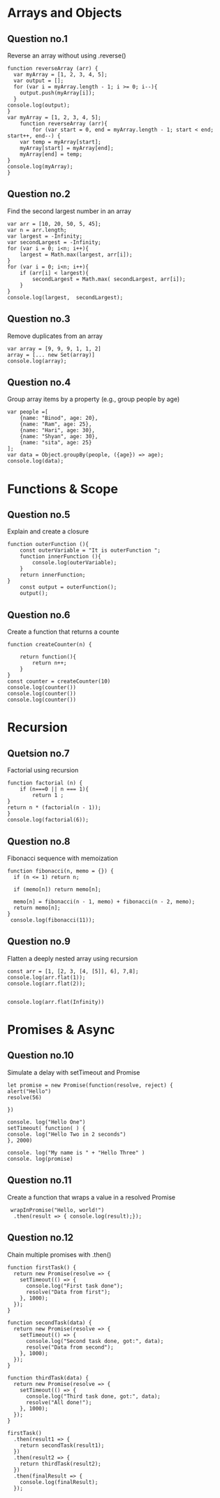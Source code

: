 # Arrays and Objects
## Question no.1
Reverse an array without using .reverse()
```
function reverseArray (arr) {
  var myArray = [1, 2, 3, 4, 5];
  var output = [];
  for (var i = myArray.length - 1; i >= 0; i--){
    output.push(myArray[i]);
  }
console.log(output);
}
var myArray = [1, 2, 3, 4, 5];
    function reverseArray (arr){
        for (var start = 0, end = myArray.length - 1; start < end; start++, end--) {
    var temp = myArray[start];
    myArray[start] = myArray[end];
    myArray[end] = temp;
}
console.log(myArray);
}
```
## Question no.2
Find the second largest number in an array
```
var arr = [10, 20, 50, 5, 45];
var n = arr.length;
var largest = -Infinity;
var secondLargest = -Infinity;
for (var i = 0; i<n; i++){
    largest = Math.max(largest, arr[i]);
}
for (var i = 0; i<n; i++){
    if (arr[i] < largest){
        secondLargest = Math.max( secondLargest, arr[i]);
    }
}
console.log(largest,  secondLargest);
```
## Question no.3
Remove duplicates from an array
```
var array = [9, 9, 9, 1, 1, 2]
array = [... new Set(array)]
console.log(array);
```
## Question no.4
Group array items by a property (e.g., group people by age)
```
var people =[
    {name: "Binod", age: 20},
    {name: "Ram", age: 25},
    {name: "Hari", age: 30},
    {name: "Shyan", age: 30},
    {name: "sita", age: 25}
];
var data = Object.groupBy(people, ({age}) => age);
console.log(data);
```
# Functions & Scope
## Question no.5
Explain and create a closure
```
function outerFunction (){
    const outerVariable = "It is outerFunction ";
    function innerFunction (){
        console.log(outerVariable);
    }
    return innerFunction;
}
    const output = outerFunction();
    output();
```
## Question no.6
Create a function that returns a counte
```
function createCounter(n) {
	
	return function(){
		return n++;
	}
}
const counter = createCounter(10)
console.log(counter())
console.log(counter())
console.log(counter())
```
# Recursion
## Quetsion no.7
Factorial using recursion
```
function factorial (n) {
    if (n===0 || n === 1){
        return 1 ;
}
return n * (factorial(n - 1));
}
console.log(factorial(6));
```    

## Question no.8
Fibonacci sequence with memoization
```
function fibonacci(n, memo = {}) {
  if (n <= 1) return n;

  if (memo[n]) return memo[n];

  memo[n] = fibonacci(n - 1, memo) + fibonacci(n - 2, memo);
  return memo[n];
}
 console.log(fibonacci(11));
 ```
 ## Question no.9
 Flatten a deeply nested array using recursion
 ```
const arr = [1, [2, 3, [4, [5]], 6], 7,8];
console.log(arr.flat(1));
console.log(arr.flat(2));


console.log(arr.flat(Infinity))
 ```
 # Promises & Async
 ## Question no.10
 Simulate a delay with setTimeout and Promise
 ```
 let promise = new Promise(function(resolve, reject) {
alert("Hello")
resolve(56)

})

console. log("Hello One")
setTimeout( function( ) {
console. log("Hello Two in 2 seconds")
}, 2000)

console. log("My name is " + "Hello Three" )
console. log(promise)
 ```
 ## Question no.11
Create a function that wraps a value in a resolved Promise
```
 wrapInPromise("Hello, world!")
  .then(result => { console.log(result);});
```
## Question no.12
Chain multiple promises with .then()
```
function firstTask() {
  return new Promise(resolve => {
    setTimeout(() => {
      console.log("First task done");
      resolve("Data from first");
    }, 1000);
  });
}

function secondTask(data) {
  return new Promise(resolve => {
    setTimeout(() => {
      console.log("Second task done, got:", data);
      resolve("Data from second");
    }, 1000);
  });
}

function thirdTask(data) {
  return new Promise(resolve => {
    setTimeout(() => {
      console.log("Third task done, got:", data);
      resolve("All done!");
    }, 1000);
  });
}

firstTask()
  .then(result1 => {
    return secondTask(result1);
  })
  .then(result2 => {
    return thirdTask(result2);
  })
  .then(finalResult => {
    console.log(finalResult); 
  });
```
